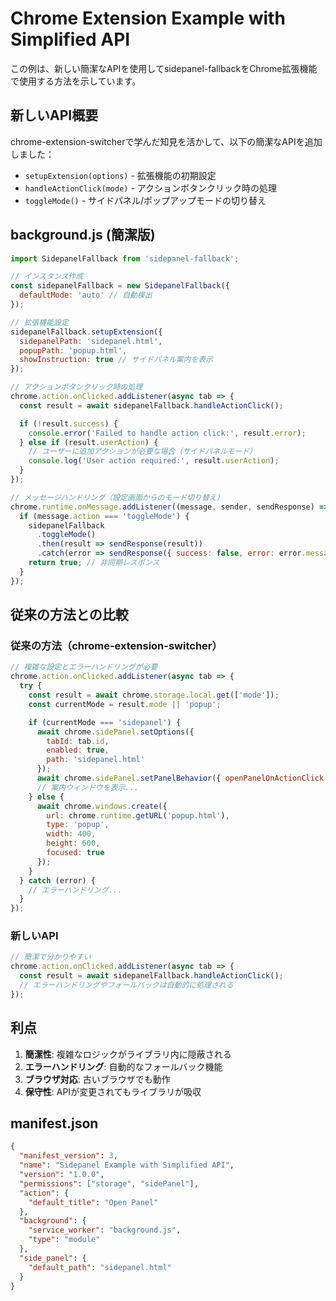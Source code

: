 # Chrome Extension Example with Simplified API

この例は、新しい簡潔なAPIを使用してsidepanel-fallbackをChrome拡張機能で使用する方法を示しています。

## 新しいAPI概要

chrome-extension-switcherで学んだ知見を活かして、以下の簡潔なAPIを追加しました：

- `setupExtension(options)` - 拡張機能の初期設定
- `handleActionClick(mode)` - アクションボタンクリック時の処理
- `toggleMode()` - サイドパネル/ポップアップモードの切り替え

## background.js (簡潔版)

```javascript
import SidepanelFallback from 'sidepanel-fallback';

// インスタンス作成
const sidepanelFallback = new SidepanelFallback({
  defaultMode: 'auto' // 自動検出
});

// 拡張機能設定
sidepanelFallback.setupExtension({
  sidepanelPath: 'sidepanel.html',
  popupPath: 'popup.html',
  showInstruction: true // サイドパネル案内を表示
});

// アクションボタンクリック時の処理
chrome.action.onClicked.addListener(async tab => {
  const result = await sidepanelFallback.handleActionClick();

  if (!result.success) {
    console.error('Failed to handle action click:', result.error);
  } else if (result.userAction) {
    // ユーザーに追加アクションが必要な場合（サイドパネルモード）
    console.log('User action required:', result.userAction);
  }
});

// メッセージハンドリング（設定画面からのモード切り替え）
chrome.runtime.onMessage.addListener((message, sender, sendResponse) => {
  if (message.action === 'toggleMode') {
    sidepanelFallback
      .toggleMode()
      .then(result => sendResponse(result))
      .catch(error => sendResponse({ success: false, error: error.message }));
    return true; // 非同期レスポンス
  }
});
```

## 従来の方法との比較

### 従来の方法（chrome-extension-switcher）

```javascript
// 複雑な設定とエラーハンドリングが必要
chrome.action.onClicked.addListener(async tab => {
  try {
    const result = await chrome.storage.local.get(['mode']);
    const currentMode = result.mode || 'popup';

    if (currentMode === 'sidepanel') {
      await chrome.sidePanel.setOptions({
        tabId: tab.id,
        enabled: true,
        path: 'sidepanel.html'
      });
      await chrome.sidePanel.setPanelBehavior({ openPanelOnActionClick: true });
      // 案内ウィンドウを表示...
    } else {
      await chrome.windows.create({
        url: chrome.runtime.getURL('popup.html'),
        type: 'popup',
        width: 400,
        height: 600,
        focused: true
      });
    }
  } catch (error) {
    // エラーハンドリング...
  }
});
```

### 新しいAPI

```javascript
// 簡潔で分かりやすい
chrome.action.onClicked.addListener(async tab => {
  const result = await sidepanelFallback.handleActionClick();
  // エラーハンドリングやフォールバックは自動的に処理される
});
```

## 利点

1. **簡潔性**: 複雑なロジックがライブラリ内に隠蔽される
2. **エラーハンドリング**: 自動的なフォールバック機能
3. **ブラウザ対応**: 古いブラウザでも動作
4. **保守性**: APIが変更されてもライブラリが吸収

## manifest.json

```json
{
  "manifest_version": 3,
  "name": "Sidepanel Example with Simplified API",
  "version": "1.0.0",
  "permissions": ["storage", "sidePanel"],
  "action": {
    "default_title": "Open Panel"
  },
  "background": {
    "service_worker": "background.js",
    "type": "module"
  },
  "side_panel": {
    "default_path": "sidepanel.html"
  }
}
```
